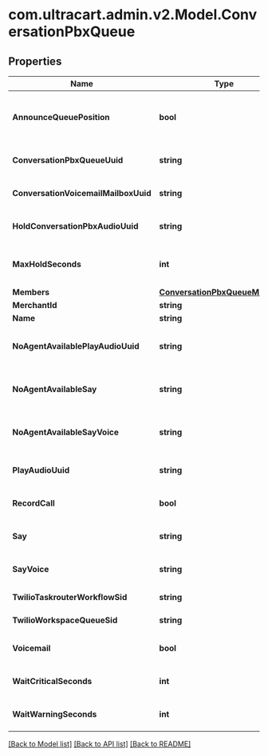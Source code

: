 
# com.ultracart.admin.v2.Model.ConversationPbxQueue

## Properties

Name | Type | Description | Notes
------------ | ------------- | ------------- | -------------
**AnnounceQueuePosition** | **bool** | If true, the customer is told their queue position upon entering the queue | [optional] 
**ConversationPbxQueueUuid** | **string** | Conversation Pbx Queue unique identifier | [optional] 
**ConversationVoicemailMailboxUuid** | **string** | The voicemail mailbox associated with this queue | [optional] 
**HoldConversationPbxAudioUuid** | **string** | The audio to play while holding in a queue | [optional] 
**MaxHoldSeconds** | **int** | The maximum number of seconds for a customer to hold in a queue | [optional] 
**Members** | [**ConversationPbxQueueMembers**](ConversationPbxQueueMembers.md) |  | [optional] 
**MerchantId** | **string** | Merchant Id | [optional] 
**Name** | **string** | Name of queue | [optional] 
**NoAgentAvailablePlayAudioUuid** | **string** | When no agent is available after the max_hold_seconds, say this | [optional] 
**NoAgentAvailableSay** | **string** | When no agent is available after the max_hold_seconds, say this | [optional] 
**NoAgentAvailableSayVoice** | **string** | The type of voice used to say text when no agent is available | [optional] 
**PlayAudioUuid** | **string** | Audio played when customer enters a queue | [optional] 
**RecordCall** | **bool** | If true, any calls in this queue are recorded | [optional] 
**Say** | **string** | Say text when a customer enters queue | [optional] 
**SayVoice** | **string** | The type of voice to use when say text is spoken | [optional] 
**TwilioTaskrouterWorkflowSid** | **string** | Twilio taskrouter workflow sid | [optional] 
**TwilioWorkspaceQueueSid** | **string** | Twilio workspace queue sid | [optional] 
**Voicemail** | **bool** | If true, this queue has a voicemail associated with it | [optional] 
**WaitCriticalSeconds** | **int** | Wait time in seconds before critical | [optional] 
**WaitWarningSeconds** | **int** | Wait time in seconds before warning | [optional] 

[[Back to Model list]](../README.md#documentation-for-models)
[[Back to API list]](../README.md#documentation-for-api-endpoints)
[[Back to README]](../README.md)


